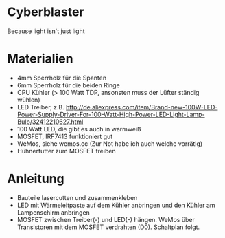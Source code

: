 # Cyberblaster
Because light isn't just light

# Materialien
- 4mm Sperrholz für die Spanten
- 6mm Sperrholz für die beiden Ringe
- CPU Kühler (> 100 Watt TDP, ansonsten muss der Lüfter ständig wühlen)
- LED Treiber, z.B. http://de.aliexpress.com/item/Brand-new-100W-LED-Power-Supply-Driver-For-100-Watt-High-Power-LED-Light-Lamp-Bulb/32412210627.html
- 100 Watt LED, die gibt es auch in warmweiß
- MOSFET, IRF7413 funktioniert gut
- WeMos, siehe wemos.cc (Zur Not habe ich auch welche vorrätig)
- Hühnerfutter zum MOSFET treiben

# Anleitung
- Bauteile lasercutten und zusammenkleben
- LED mit Wärmeleitpaste auf dem Kühler anbringen und den Kühler am Lampenschirm anbringen
- MOSFET zwischen Treiber(-) und LED(-) hängen. WeMos über Transistoren mit dem MOSFET verdrahten (D0). Schaltplan folgt.

